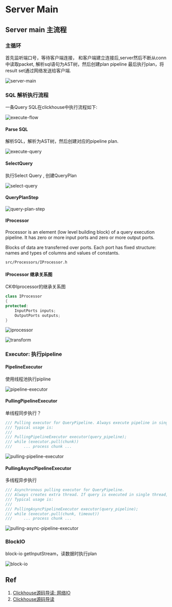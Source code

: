 # Server Main 

<!-- toc -->

## Server main 主流程

### 主循环

首先监听端口号，等待客户端连接， 
和客户端建立连接后,server然后不断从conn中读取packet, 
解析sql语句为AST树，然后创建plan pipeline
最后执行plan，将result set通过网络发送给客户端.

![server-main](./dot/server-main.svg)


### SQL 解析执行流程

一条Query SQL在clickhouse中执行流程如下:

![execute-flow](./dot/execute-flow.svg)

#### Parse SQL

解析SQL，解析为AST树，然后创建对应的pipeline plan.

![execute-query](./dot/execute-query.svg)

#### SelectQuery  

执行Select Query , 创建QueryPlan

![select-query](./dot/select-query.svg)

#### QueryPlanStep

![query-plan-step](./dot/query-plan-step.svg)

#### IProcessor 

 Processor is an element (low level building block) of a query execution pipeline.
It has zero or more input ports and zero or more output ports.

Blocks of data are transferred over ports.
Each port has fixed structure: names and types of columns and values of constants.

```
src/Processors/IProcessor.h
```

#### IProcessor 继承关系图

CK中Iprocessor的继承关系图

```cpp
class IProcessor
{
protected:
    InputPorts inputs;
    OutputPorts outputs;
}
```
![iprocessor](./dot/iprocessor.svg)

![transform](./dot/transform.svg)

### Executor: 执行pipeline

#### PipelineExecutor

使用线程池执行pipline

![pipeline-executor](./dot/pipeline-executor.svg)


#### PullingPipelineExecutor

单线程同步执行？

```cpp
/// Pulling executor for QueryPipeline. Always execute pipeline in single thread.
/// Typical usage is:
///
/// PullingPipelineExecutor executor(query_pipeline);
/// while (executor.pull(chunk))
///     ... process chunk ...
```

![pulling-pipeline-executor](./dot/pulling-pipeline-executor.svg)

#### PullingAsyncPipelineExecutor

多线程异步执行


```cpp
/// Asynchronous pulling executor for QueryPipeline.
/// Always creates extra thread. If query is executed in single thread, use PullingPipelineExecutor.
/// Typical usage is:
///
/// PullingAsyncPipelineExecutor executor(query_pipeline);
/// while (executor.pull(chunk, timeout))
///     ... process chunk ...
```

![pulling-async-pipeline-executor](./dot/pulling-async-pipeline-executor.svg)


### BlockIO
block-io getInputStream，读数据时执行plan

![block-io](./dot/block-io.svg)

## Ref

1. [Clickhouse源码导读: 网络IO](https://cloud.tencent.com/developer/article/1602664)
2. [Clickhouse源码导读](http://sineyuan.github.io/post/clickhouse-source-guide/)


